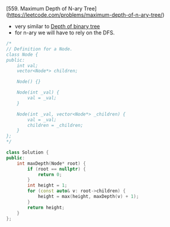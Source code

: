 [559. Maximum Depth of N-ary Tree] (https://leetcode.com/problems/maximum-depth-of-n-ary-tree/)

- very similar to [Depth of binary tree](/leetcode/trees/depth_of_binarytree.md)
- for n-ary we will have to rely on the DFS.

```cpp
/*
// Definition for a Node.
class Node {
public:
    int val;
    vector<Node*> children;

    Node() {}

    Node(int _val) {
        val = _val;
    }

    Node(int _val, vector<Node*> _children) {
        val = _val;
        children = _children;
    }
};
*/

class Solution {
public:
    int maxDepth(Node* root) {
        if (root == nullptr) {
            return 0;
        }
        int height = 1;
        for (const auto& v: root->children) {
            height = max(height, maxDepth(v) + 1);
        }
        return height;
    }
};
```
